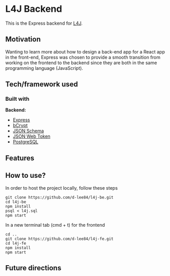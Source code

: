 # L4J Backend

This is the Express backend for [L4J](http://l4j.demo.dkclee.com/).

## Motivation
<!-- A short description of the motivation behind the creation and maintenance of the project. This should explain **why** the project exists. -->
Wanting to learn more about how to design a back-end app for a React
app in the front-end, Express was chosen to provide a smooth transition
from working on the frontend to the backend since they are both in the
same programming language (JavaScript). 

<!-- ## Build status
Build status of continus integration i.e. travis, appveyor etc. Ex. - 

[![Build Status](https://travis-ci.org/akashnimare/foco.svg?branch=master)](https://travis-ci.org/akashnimare/foco)
[![Windows Build Status](https://ci.appveyor.com/api/projects/status/github/akashnimare/foco?branch=master&svg=true)](https://ci.appveyor.com/project/akashnimare/foco/branch/master)

## Code style
If you're using any code style like xo, standard etc. That will help others while contributing to your project. Ex. -

[![js-standard-style](https://img.shields.io/badge/code%20style-standard-brightgreen.svg?style=flat)](https://github.com/feross/standard)
 
## Screenshots
Include logo/demo screenshot etc. -->

## Tech/framework used

### Built with
<b>Backend:</b>
- [Express](https://expressjs.com/)
- [bCrypt](https://github.com/kelektiv/node.bcrypt.js)
- [JSON Schema](https://github.com/tdegrunt/jsonschema)
- [JSON Web Token](https://github.com/auth0/node-jsonwebtoken)
- [PostgreSQL](https://www.postgresql.org/)

## Features


## How to use?
In order to host the project locally, follow these steps

    git clone https://github.com/d-lee84/l4j-be.git
    cd l4j-be
    npm install
    psql < l4j.sql
    npm start

In a new terminal tab (cmd + t) for the frontend

    cd ..
    git clone https://github.com/d-lee84/l4j-fe.git
    cd l4j-fe
    npm install
    npm start

## Future directions


<!-- 

## Code Example
Show what the library does as concisely as possible, developers should be able to figure out **how** your project solves their problem by looking at the code example. Make sure the API you are showing off is obvious, and that your code is short and concise.

## Installation
Provide step by step series of examples and explanations about how to get a development env running.

## API Reference

Depending on the size of the project, if it is small and simple enough the reference docs can be added to the README. For medium size to larger projects it is important to at least provide a link to where the API reference docs live.

## Tests
Describe and show how to run the tests with code examples.

## Contribute

Let people know how they can contribute into your project. A [contributing guideline](https://github.com/zulip/zulip-electron/blob/master/CONTRIBUTING.md) will be a big plus.

## Credits
Give proper credits. This could be a link to any repo which inspired you to build this project, any blogposts or links to people who contrbuted in this project. 

#### Anything else that seems useful

## License
A short snippet describing the license (MIT, Apache etc)

MIT © [Yourname]() -->
